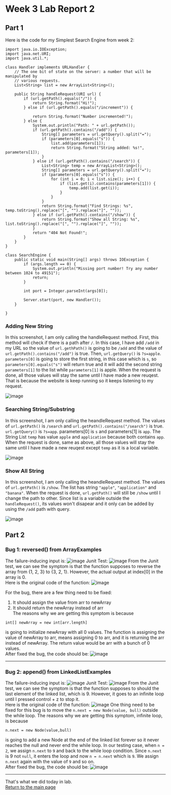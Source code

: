 # **Week 3 Lab Report 2**

## **Part 1**

Here is the code for my Simplest Search Engine from week 2:

```
import java.io.IOException;
import java.net.URI;
import java.util.*;

class Handler implements URLHandler {
    // The one bit of state on the server: a number that will be manipulated by
    // various requests.
    List<String> list = new ArrayList<String>();

    public String handleRequest(URI url) {
        if (url.getPath().equals("/")) {
            return String.format("Hi!");
        } else if (url.getPath().equals("/increment")) {

            return String.format("Number incremented!");
        } else {
            System.out.println("Path: " + url.getPath());
            if (url.getPath().contains("/add")) {
                String[] parameters = url.getQuery().split("=");
                if (parameters[0].equals("s")) {
                    list.add(parameters[1]);
                    return String.format("String added: %s!", parameters[1]);
                }
            } else if (url.getPath().contains("/search")) {
                List<String> temp = new ArrayList<String>();
                String[] parameters = url.getQuery().split("=");
                if (parameters[0].equals("s")) {
                    for (int i = 0; i < list.size(); i++) {
                        if (list.get(i).contains(parameters[1])) {
                            temp.add(list.get(i));
                        }
                    }
                }
                return String.format("Find Strings: %s", temp.toString().replace("[", "").replace("]", ""));
            } else if (url.getPath().contains("/show")) {
                return String.format("Show all String: %s", list.toString().replace("[", "").replace("]", ""));
            }
            return "404 Not Found!";
        }
    }
}

class SearchEngine {
    public static void main(String[] args) throws IOException {
        if (args.length == 0) {
            System.out.println("Missing port number! Try any number between 1024 to 49151");
            return;
        }

        int port = Integer.parseInt(args[0]);

        Server.start(port, new Handler());
    }

}
```

### **Adding New String**

In this screenshot, I am only calling the handleRequest method. First, this method will check if there is a path after `/`. In this case, I have add `/add` in my URL so the value of `url.gethPath()` is going to be `/add` and the value of `url.getPath().contains("/add")` is true. Then, `url.getQuery()` is `?s=apple`. `parameters[0]` is going to store the first string, in this case which is `s`, so `parameters[0].equals("s")` will return true and it will add the second string `parameters[1]` to the list while `parameters[1]` is apple. When the request is done, all those values will stay the same until I have made a new reuqest. That is because the website is keep running so it keeps listening to my request.

![image](lab-report-2-images/addString1.png)

### **Searching String/Substring**

In this screenshot, I am only calling the heandleRequest method. The values of `url.getPath()` is `/search` and `url.getPath().contains("/search")` is true. `url.getQuery()` is `?s=app`. parameters[0] is `s` and parameters[1] is `app`. The String List `temp` has value `apple` and `application` because both contains `app`. When the request is done, same as above, all those values will stay the same until I have made a new reuqest except `temp` as it is a local variable.

![image](lab-report-2-images/searchString.png)

### Show All String

In this screenshot, I am only calling the heandleRequest method. The values of `url.getPath()` is `/show`. The list has string `"apple"`, `"application"` and `"banana"`. When the request is done, `url.getPath()` will still be `/show` until I change the path to other. Since list is a variable outside the `handleRequest()`, its values won't disapear and it only can be added by using the `/add` path with query.

![image](lab-report-2-images/showString.png)

## **Part 2**

### Bug 1: reversed() from ArrayExamples

The failure-inducing input is:
![image](lab-report-2-images/reversedTestCode.png)
Junit Test:
![image](lab-report-2-images/reversedTestOutput.png)
From the Junit test, we can see the symptom is that the function supposes to reverse the array from {1, 2, 3} to {3, 2, 1}. However, the actual output at index[0] in the array is 0.\
Here is the original code of the function:
![image](lab-report-2-images/originalCodeForReversed.png)

For the bug, there are a few thing need to be fixed:

1. It should assign the value from arr to newArray
2. It should return the newArray instead of arr\
   The reasons why we are getting this symptom is because

```
int[] newArray = new int[arr.length]
```

is going to initialize newArray with all 0 values. The function is assigning the value of newArray to arr, means assigning 0 to arr, and it is returning the arr instead of newArray. The return value would be arr with a bunch of 0 values.\
After fixed the bug, the code should be:
![image](lab-report-2-images/reversedFixedCode.png)

---

### Bug 2: append() from LinkedListExamples

The failure-inducing input is:
![image](lab-report-2-images/appendTestCode.png)
Junit Test:
![image](lab-report-2-images/appendTestOutput.png)
From the Junit test, we can see the symptom is that the function supposes to should the last element of the linked list, which is 9. However, it goes to an infinite loop until I pressed control + z to stop it. \
Here is the original code of the function:
![image](lab-report-2-images/appendOriginalCode.png)
One thing need to be fixed for this bug is to move the `n.next = new Node(value, bull)` outside the while loop.
The reasons why we are getting this symptom, infinite loop, is because

```
n.next = new Node(value,bull)
```

is going to add a new Node at the end of the linked list forever so it never reaches the null and never end the while loop. In our testing case, when `n = 2`, we assign `n.next` to `9` and back to the while loop condition. Since `n.next` is 9 not `null`, it enters the loop and now `n = n.next` which is `9`. We assign `n.next` again with the value of `9` and so on.\
After fixed the bug, the code should be:
![image](lab-report-2-images/reversedFixedCode.png)

---

That's what we did today in lab.\
[Return to the main page](index.md)
